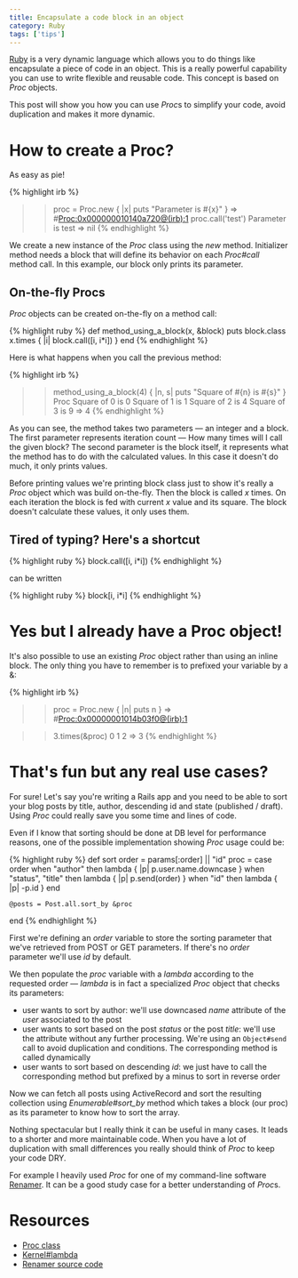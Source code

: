```yaml
---
title: Encapsulate a code block in an object
category: Ruby
tags: ['tips']
---
```


[Ruby](http://www.ruby-lang.org) is a very dynamic language which allows you to do things like encapsulate a piece of code in an object. This is a really powerful capability you can use to write flexible and reusable code. This concept is based on *Proc* objects.

This post will show you how you can use *Proc*s to simplify your code, avoid duplication and makes it more dynamic.

How to create a Proc?
=====================

As easy as pie!

{% highlight irb %}
>> proc = Proc.new { |x| puts "Parameter is #{x}" }
=> #<Proc:0x000000010140a720@(irb):1>
>> proc.call('test')
Parameter is test
=> nil
{% endhighlight %}

We create a new instance of the *Proc* class using the *new* method. Initializer method needs a block that will define its behavior on each *Proc#call* method call. In this example, our block only prints its parameter.


On-the-fly Procs
----------------

*Proc* objects can be created on-the-fly on a method call:

{% highlight ruby %}
def method_using_a_block(x, &block)
	puts block.class
	x.times { |i| block.call([i, i*i]) }
end
{% endhighlight %}

Here is what happens when you call the previous method:

{% highlight irb %}
>> method_using_a_block(4) { |n, s| puts "Square of #{n} is #{s}" }
Proc
Square of 0 is 0
Square of 1 is 1
Square of 2 is 4
Square of 3 is 9
=> 4
{% endhighlight %}

As you can see, the method takes two parameters — an integer and a block. The first parameter represents iteration count — How many times will I call the given block? The second parameter is the block itself, it represents what the method has to do with the calculated values. In this case it doesn't do much, it only prints values.

Before printing values we're printing block class just to show it's really a *Proc* object which was build on-the-fly. Then the block is called *x* times. On each iteration the block is fed with current *x* value and its square. The block doesn't calculate these values, it only uses them.

Tired of typing? Here's a shortcut
----------------------------------

{% highlight ruby %}
block.call([i, i*i])
{% endhighlight %}

can be written

{% highlight ruby %}
block[i, i*i]
{% endhighlight %}

Yes but I already have a Proc object!
=====================================

It's also possible to use an existing *Proc* object rather than using an inline block. The only thing you have to remember is to prefixed your variable by a &:

{% highlight irb %}
>> proc = Proc.new { |n| puts n }
=> #<Proc:0x00000001014b03f0@(irb):1>

>> 3.times(&proc)
0
1
2
=> 3
{% endhighlight %}

That's fun but any real use cases?
======================================

For sure! Let's say you're writing a Rails app and you need to be able to sort your blog posts by title, author, descending id and state (published / draft). Using *Proc* could really save you some time and lines of code.

Even if I know that sorting should be done at DB level for performance reasons, one of the possible implementation showing *Proc* usage could be:

{% highlight ruby %}
def sort
	order = params[:order] || "id"
	proc = case order
	when "author" then lambda { |p| p.user.name.downcase }
	when "status", "title" then lambda { |p| p.send(order) }
	when "id" then lambda { |p| -p.id }
	end

	@posts = Post.all.sort_by &proc
end
{% endhighlight %}

First we're defining an *order* variable to store the sorting parameter that we've retrieved from POST or GET parameters. If there's no *order* parameter we'll use *id* by default.

We then populate the *proc* variable with a *lambda* according to the requested order — *lambda* is in fact a specialized *Proc* object that checks its parameters:
- user wants to sort by author: we'll use downcased *name* attribute of the *user* associated to the post
- user wants to sort based on the post *status* or the post *title*: we'll use the attribute without any further processing. We're using an `Object#send` call to avoid duplication and conditions. The corresponding method is called dynamically
- user wants to sort based on descending *id*: we just have to call the corresponding method but prefixed by a minus to sort in reverse order

Now we can fetch all posts using ActiveRecord and sort the resulting collection using *Enumerable#sort_by* method which takes a block (our proc) as its parameter to know how to sort the array.

Nothing spectacular but I really think it can be useful in many cases. It leads to a shorter and more maintainable code. When you have a lot of duplication with small differences you really should think of *Proc* to keep your code DRY.

For example I heavily used *Proc* for one of my command-line software [Renamer](https://rubygems.org/gems/Renamer). It can be a good study case for a better understanding of *Proc*s.

Resources
=========

- [Proc class](http://apidock.com/ruby/Proc)
- [Kernel#lambda](http://apidock.com/ruby/Kernel/lambda)
- [Renamer source code](https://bitbucket.org/Bounga/renamer/src/)
